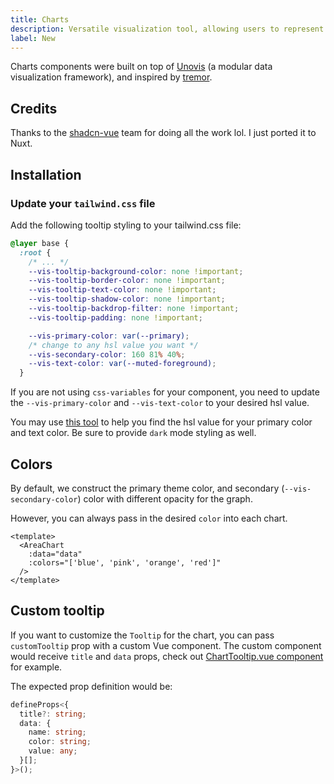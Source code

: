 ```yaml
---
title: Charts
description: Versatile visualization tool, allowing users to represent data using various types of charts for effective analysis.
label: New
---
```


Charts components were built on top of [Unovis](https://unovis.dev/) (a modular data visualization framework), and inspired by [tremor](https://www.tremor.so/).

## Credits

Thanks to the [shadcn-vue](https://www.shadcn-vue.com/) team for doing all the work lol. I just ported it to Nuxt.

## Installation

### Update your `tailwind.css` file

Add the following tooltip styling to your tailwind.css file:

```css
@layer base {
  :root {
    /* ... */
    --vis-tooltip-background-color: none !important;
    --vis-tooltip-border-color: none !important;
    --vis-tooltip-text-color: none !important;
    --vis-tooltip-shadow-color: none !important;
    --vis-tooltip-backdrop-filter: none !important;
    --vis-tooltip-padding: none !important;

    --vis-primary-color: var(--primary);
    /* change to any hsl value you want */
    --vis-secondary-color: 160 81% 40%;
    --vis-text-color: var(--muted-foreground);
  }
```

If you are not using `css-variables` for your component, you need to update the `--vis-primary-color` and `--vis-text-color` to your desired hsl value.

You may use [this tool](https://redpixelthemes.com/blog/tailwindcss-colors-different-formats/) to help you find the hsl value for your primary color and text color. Be sure to provide `dark` mode styling as well.

## Colors

By default, we construct the primary theme color, and secondary (`--vis-secondary-color`) color with different opacity for the graph.

However, you can always pass in the desired `color` into each chart.

```vue-html
<template>
  <AreaChart
    :data="data"
    :colors="['blue', 'pink', 'orange', 'red']"
  />
</template>
```

## Custom tooltip

If you want to customize the `Tooltip` for the chart, you can pass `customTooltip` prop with a custom Vue component.
The custom component would receive `title` and `data` props, check out [ChartTooltip.vue component](https://github.com/radix-vue/shadcn-vue/tree/dev/apps/www/src/lib/registry/default/ui/chart/ChartTooltip.vue) for example.

The expected prop definition would be:

```ts
defineProps<{
  title?: string;
  data: {
    name: string;
    color: string;
    value: any;
  }[];
}>();
```

